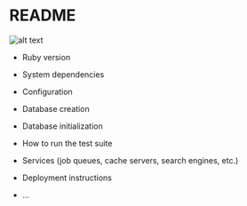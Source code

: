 # README
![alt text](https://github.com/Shaphen/Dabcord/blob/master/app/assets/images/logos/git_versions/name_right.png "Dabcord Logo")

* Ruby version

* System dependencies

* Configuration

* Database creation

* Database initialization

* How to run the test suite

* Services (job queues, cache servers, search engines, etc.)

* Deployment instructions

* ...
